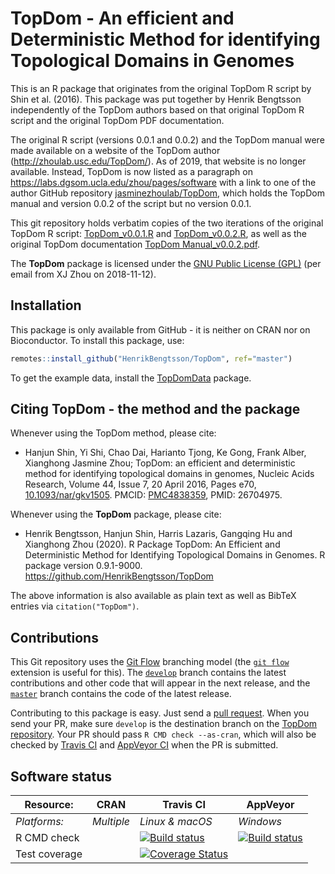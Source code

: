 # TopDom - An efficient and Deterministic Method for identifying Topological Domains in Genomes

This is an R package that originates from the original TopDom R script by Shin et al. (2016).  This package was put together by Henrik Bengtsson independently of the TopDom authors based on that original TopDom R script and the original TopDom PDF documentation.

The original R script (versions 0.0.1 and 0.0.2) and the TopDom manual were made available on a website of the TopDom author (http://zhoulab.usc.edu/TopDom/).  As of 2019, that website is no longer available.  Instead, TopDom is now listed as a paragraph on <https://labs.dgsom.ucla.edu/zhou/pages/software> with a link to one of the author GitHub repository [jasminezhoulab/TopDom](https://github.com/jasminezhoulab/TopDom), which holds the TopDom manual and version 0.0.2 of the script but no version 0.0.1.

This git repository holds verbatim copies of the two iterations of the original TopDom R script: [TopDom_v0.0.1.R](https://github.com/HenrikBengtsson/TopDom/tree/0.0.1/R/TopDom.R) and [TopDom_v0.0.2.R](https://github.com/HenrikBengtsson/TopDom/tree/0.0.2/R/TopDom.R), as well as the original TopDom documentation [TopDom Manual_v0.0.2.pdf](https://github.com/HenrikBengtsson/TopDom/blob/0.0.2/docs/TopDom%20Manual_v0.0.2.pdf).

The **TopDom** package is licensed under the [GNU Public License (GPL)](https://www.gnu.org/licenses/gpl.html) (per email from XJ Zhou on 2018-11-12).


## Installation

This package is only available from GitHub - it is neither on CRAN nor on Bioconductor. To install this package, use:
```r
remotes::install_github("HenrikBengtsson/TopDom", ref="master")
```

To get the example data, install the [TopDomData] package.


## Citing TopDom - the method and the package

Whenever using the TopDom method, please cite:

* Hanjun Shin, Yi Shi, Chao Dai, Harianto Tjong, Ke Gong, Frank Alber, Xianghong Jasmine Zhou; TopDom: an efficient and deterministic method for identifying topological domains in genomes, Nucleic Acids Research, Volume 44, Issue 7, 20 April 2016, Pages e70, [10.1093/nar/gkv1505](https://doi.org/10.1093/nar/gkv1505). PMCID: [PMC4838359](https://www.ncbi.nlm.nih.gov/pmc/articles/PMC4838359/), PMID: 26704975.

Whenever using the **TopDom** package, please cite:

* Henrik Bengtsson, Hanjun Shin, Harris Lazaris, Gangqing Hu and Xianghong Zhou (2020). R Package TopDom: An Efficient and Deterministic Method for Identifying Topological Domains in Genomes. R package version 0.9.1-9000. https://github.com/HenrikBengtsson/TopDom

The above information is also available as plain text as well as BibTeX entries via `citation("TopDom")`.


## Contributions

This Git repository uses the [Git Flow](http://nvie.com/posts/a-successful-git-branching-model/) branching model (the [`git flow`](https://github.com/petervanderdoes/gitflow-avh) extension is useful for this).  The [`develop`](https://github.com/HenrikBengtsson/TopDom/tree/develop) branch contains the latest contributions and other code that will appear in the next release, and the [`master`](https://github.com/HenrikBengtsson/TopDom) branch contains the code of the latest release.

Contributing to this package is easy.  Just send a [pull request](https://help.github.com/articles/using-pull-requests/).  When you send your PR, make sure `develop` is the destination branch on the [TopDom repository](https://github.com/HenrikBengtsson/TopDom).  Your PR should pass `R CMD check --as-cran`, which will also be checked by <a href="https://travis-ci.org/HenrikBengtsson/TopDom">Travis CI</a> and <a href="https://ci.appveyor.com/project/HenrikBengtsson/TopDom">AppVeyor CI</a> when the PR is submitted.


<div id="badges"><!-- pkgdown markup -->

## Software status

| Resource:     | CRAN                | Travis CI       | AppVeyor         |
| ------------- | ------------------- | --------------- | ---------------- |
| _Platforms:_  | _Multiple_          | _Linux & macOS_ | _Windows_        |
| R CMD check   | | <a href="https://travis-ci.org/HenrikBengtsson/TopDom"><img src="https://travis-ci.org/HenrikBengtsson/TopDom.svg" alt="Build status"></a>   | <a href="https://ci.appveyor.com/project/HenrikBengtsson/TopDom"><img src="https://ci.appveyor.com/api/projects/status/github/HenrikBengtsson/TopDom?svg=true" alt="Build status"></a> |
| Test coverage | | <a href="https://codecov.io/gh/HenrikBengtsson/TopDom"><img src="https://codecov.io/gh/HenrikBengtsson/TopDom/branch/develop/graph/badge.svg" alt="Coverage Status"/></a> | |

</div>


[R]: https://www.r-project.org/
[TopDom]: https://github.com/HenrikBengtsson/TopDom/
[TopDomData]: https://github.com/HenrikBengtsson/TopDomData/
